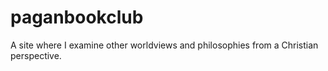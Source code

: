 # paganbookclub

A site where I examine other worldviews and philosophies from a Christian perspective.

